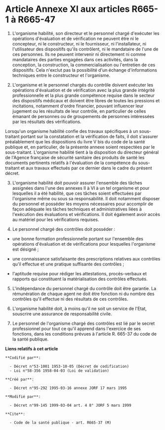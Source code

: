 # Article Annexe XI aux articles R665-1 à R665-47

1. L'organisme habilité, son directeur et le personnel chargé d'exécuter les opérations d'évaluation et de vérification ne
peuvent être ni le concepteur, ni le constructeur, ni le fournisseur, ni l'installateur, ni l'utilisateur des dispositifs
qu'ils contrôlent, ni le mandataire de l'une de ces personnes. Ils ne peuvent intervenir ni directement ni comme mandataires
des parties engagées dans ces activités, dans la conception, la construction, la commercialisation ou l'entretien de ces
dispositifs. Cela n'exclut pas la possibilité d'un échange d'informations techniques entre le constructeur et l'organisme.

2. L'organisme et le personnel chargés du contrôle doivent exécuter les opérations d'évaluation et de vérification avec la
plus grande intégrité professionnelle et la plus grande compétence requise dans le secteur des dispositifs médicaux et
doivent être libres de toutes les pressions et incitations, notamment d'ordre financier, pouvant influencer leur jugement ou
les résultats de leur contrôle, en particulier de celles émanant de personnes ou de groupements de personnes intéressées par
les résultats des vérifications.

Lorsqu'un organisme habilité confie des travaux spécifiques à un sous-traitant portant sur la constatation et la vérification
de faits, il doit s'assurer préalablement que les dispositions du livre V bis du code de la santé publique et, en
particulier, de la présente annexe soient respectées par le sous-traitant. L'organisme habilité tient à la disposition du
directeur général de l'Agence française de sécurité sanitaire des produits de santé les documents pertinents relatifs à
l'évaluation de la compétence du sous-traitant et aux travaux effectués par ce dernier dans le cadre du présent décret.

3. L'organisme habilité doit pouvoir assurer l'ensemble des tâches assignées dans l'une des annexes II à VI à un tel
organisme et pour lesquelles il a été habilité, que ces tâches soient effectuées par l'organisme même ou sous sa
responsabilité. Il doit notamment disposer du personnel et posséder les moyens nécessaires pour accomplir de façon adéquate
les tâches techniques et administratives liées à l'exécution des évaluations et vérifications. Il doit également avoir accès
au matériel pour les vérifications requises.

4. Le personnel chargé des contrôles doit posséder :

- une bonne formation professionnelle portant sur l'ensemble des opérations d'évaluation et de vérifications pour lesquelles
l'organisme est désigné ;

- une connaissance satisfaisante des prescriptions relatives aux contrôles qu'il effectue et une pratique suffisante des
contrôles ;

- l'aptitude requise pour rédiger les attestations, procès-verbaux et rapports qui constituent la matérialisation des
contrôles effectués.

5. L'indépendance du personnel chargé du contrôle doit être garantie. La rémunération de chaque agent ne doit être fonction
ni du nombre des contrôles qu'il effectue ni des résultats de ces contrôles.

6. L'organisme habilité doit, à moins qu'il ne soit un service de l'Etat, souscrire une assurance de responsabilité civile.

7. Le personnel de l'organisme chargé des contrôles est lié par le secret professionnel pour tout ce qu'il apprend dans
l'exercice de ses fonctions, dans les conditions prévues à l'article R. 665-37 du code de la santé publique.

**Liens relatifs à cet article**

	**Codifié par**:

	  - Décret n°53-1001 1953-10-05 (Décret de codification)
	  - Loi n°58-356 1958-04-03 (Loi de validation)

	**Créé par**:

	  - Décret n°95-292 1995-03-16 annexe JORF 17 mars 1995

	**Modifié par**:

	  - Décret n°99-145 1999-03-04 art. 4 8° JORF 5 mars 1999

	**Cite**:

	  - Code de la santé publique - art. R665-37 (M)
